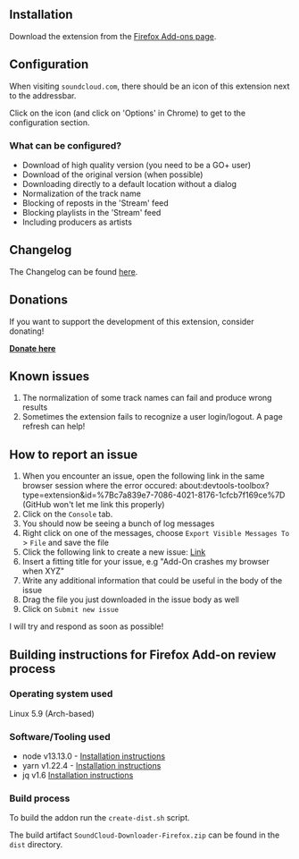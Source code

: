 ## Installation

Download the extension from the [Firefox Add-ons page](https://addons.mozilla.org/firefox/addon/soundcloud-dl).

## Configuration

When visiting `soundcloud.com`, there should be an icon of this extension next to the addressbar.

Click on the icon (and click on 'Options' in Chrome) to get to the configuration section.

### What can be configured?

- Download of high quality version (you need to be a GO+ user)
- Download of the original version (when possible)
- Downloading directly to a default location without a dialog
- Normalization of the track name
- Blocking of reposts in the 'Stream' feed
- Blocking playlists in the 'Stream' feed
- Including producers as artists

## Changelog

The Changelog can be found [here](./CHANGELOG.md).

## Donations

If you want to support the development of this extension, consider donating!

[**Donate here**](https://www.paypal.me/nottobii)

## Known issues
1. The normalization of some track names can fail and produce wrong results
2. Sometimes the extension fails to recognize a user login/logout. A page refresh can help!

## How to report an issue

1. When you encounter an issue, open the following link in the same browser session where the error occured: about:devtools-toolbox?type=extension&id=%7Bc7a839e7-7086-4021-8176-1cfcb7f169ce%7D (GitHub won't let me link this properly)
2. Click on the `Console` tab.
3. You should now be seeing a bunch of log messages
4. Right click on one of the messages, choose `Export Visible Messages To` > `File` and save the file
5. Click the following link to create a new issue: [Link](https://github.com/NotTobi/soundcloud-dl/issues/new)
6. Insert a fitting title for your issue, e.g "Add-On crashes my browser when XYZ"
7. Write any additional information that could be useful in the body of the issue
8. Drag the file you just downloaded in the issue body as well
9. Click on `Submit new issue`

I will try and respond as soon as possible!

## Building instructions for Firefox Add-on review process

### Operating system used

Linux 5.9 (Arch-based)

### Software/Tooling used

- node v13.13.0 - [Installation instructions](https://nodejs.org/en/download/)
- yarn v1.22.4 - [Installation instructions](https://classic.yarnpkg.com/en/docs/install)
- jq v1.6 [Installation instructions](https://stedolan.github.io/jq/download/)

### Build process

To build the addon run the `create-dist.sh` script.

The build artifact `SoundCloud-Downloader-Firefox.zip` can be found in the `dist` directory.
